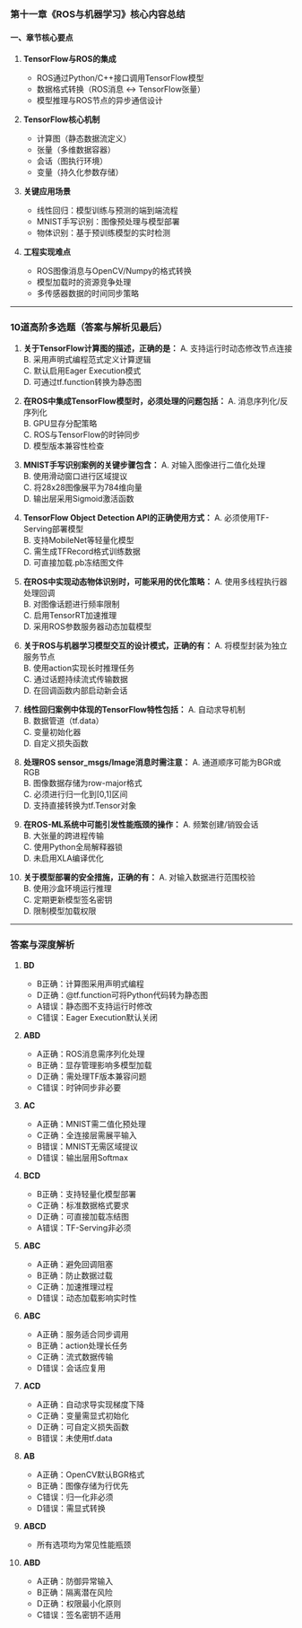 ### 第十一章《ROS与机器学习》核心内容总结

#### 一、章节核心要点
1. **TensorFlow与ROS的集成**
   - ROS通过Python/C++接口调用TensorFlow模型
   - 数据格式转换（ROS消息 ↔ TensorFlow张量）
   - 模型推理与ROS节点的异步通信设计

2. **TensorFlow核心机制**
   - 计算图（静态数据流定义）
   - 张量（多维数据容器）
   - 会话（图执行环境）
   - 变量（持久化参数存储）

3. **关键应用场景**
   - 线性回归：模型训练与预测的端到端流程
   - MNIST手写识别：图像预处理与模型部署
   - 物体识别：基于预训练模型的实时检测

4. **工程实现难点**
   - ROS图像消息与OpenCV/Numpy的格式转换
   - 模型加载时的资源竞争处理
   - 多传感器数据的时间同步策略

---

### 10道高阶多选题（答案与解析见最后）

1. **关于TensorFlow计算图的描述，正确的是：**
   A. 支持运行时动态修改节点连接  
   B. 采用声明式编程范式定义计算逻辑  
   C. 默认启用Eager Execution模式  
   D. 可通过tf.function转换为静态图  

2. **在ROS中集成TensorFlow模型时，必须处理的问题包括：**
   A. 消息序列化/反序列化  
   B. GPU显存分配策略  
   C. ROS与TensorFlow的时钟同步  
   D. 模型版本兼容性检查  

3. **MNIST手写识别案例的关键步骤包含：**
   A. 对输入图像进行二值化处理  
   B. 使用滑动窗口进行区域提议  
   C. 将28x28图像展平为784维向量  
   D. 输出层采用Sigmoid激活函数  

4. **TensorFlow Object Detection API的正确使用方式：**
   A. 必须使用TF-Serving部署模型  
   B. 支持MobileNet等轻量化模型  
   C. 需生成TFRecord格式训练数据  
   D. 可直接加载.pb冻结图文件  

5. **在ROS中实现动态物体识别时，可能采用的优化策略：**
   A. 使用多线程执行器处理回调  
   B. 对图像话题进行频率限制  
   C. 启用TensorRT加速推理  
   D. 采用ROS参数服务器动态加载模型  

6. **关于ROS与机器学习模型交互的设计模式，正确的有：**
   A. 将模型封装为独立服务节点  
   B. 使用action实现长时推理任务  
   C. 通过话题持续流式传输数据  
   D. 在回调函数内部启动新会话  

7. **线性回归案例中体现的TensorFlow特性包括：**
   A. 自动求导机制  
   B. 数据管道（tf.data）  
   C. 变量初始化器  
   D. 自定义损失函数  

8. **处理ROS sensor_msgs/Image消息时需注意：**
   A. 通道顺序可能为BGR或RGB  
   B. 图像数据存储为row-major格式  
   C. 必须进行归一化到[0,1]区间  
   D. 支持直接转换为tf.Tensor对象  

9. **在ROS-ML系统中可能引发性能瓶颈的操作：**
   A. 频繁创建/销毁会话  
   B. 大张量的跨进程传输  
   C. 使用Python全局解释器锁  
   D. 未启用XLA编译优化  

10. **关于模型部署的安全措施，正确的有：**
    A. 对输入数据进行范围校验  
    B. 使用沙盒环境运行推理  
    C. 定期更新模型签名密钥  
    D. 限制模型加载权限  

---

### 答案与深度解析

1. **BD**  
   - B正确：计算图采用声明式编程  
   - D正确：@tf.function可将Python代码转为静态图  
   - A错误：静态图不支持运行时修改  
   - C错误：Eager Execution默认关闭

2. **ABD**  
   - A正确：ROS消息需序列化处理  
   - B正确：显存管理影响多模型加载  
   - D正确：需处理TF版本兼容问题  
   - C错误：时钟同步非必要

3. **AC**  
   - A正确：MNIST需二值化预处理  
   - C正确：全连接层需展平输入  
   - B错误：MNIST无需区域提议  
   - D错误：输出层用Softmax

4. **BCD**  
   - B正确：支持轻量化模型部署  
   - C正确：标准数据格式要求  
   - D正确：可直接加载冻结图  
   - A错误：TF-Serving非必须

5. **ABC**  
   - A正确：避免回调阻塞  
   - B正确：防止数据过载  
   - C正确：加速推理过程  
   - D错误：动态加载影响实时性

6. **ABC**  
   - A正确：服务适合同步调用  
   - B正确：action处理长任务  
   - C正确：流式数据传输  
   - D错误：会话应复用

7. **ACD**  
   - A正确：自动求导实现梯度下降  
   - C正确：变量需显式初始化  
   - D正确：可自定义损失函数  
   - B错误：未使用tf.data

8. **AB**  
   - A正确：OpenCV默认BGR格式  
   - B正确：图像存储为行优先  
   - C错误：归一化非必须  
   - D错误：需显式转换

9. **ABCD**  
   - 所有选项均为常见性能瓶颈

10. **ABD**  
    - A正确：防御异常输入  
    - B正确：隔离潜在风险  
    - D正确：权限最小化原则  
    - C错误：签名密钥不适用